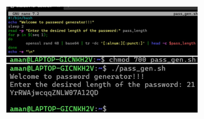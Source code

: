 ![](https://github.com/amancs1422/Practice_Shell_Scripting/blob/9367202b06802b55e56d7ddc6ea50aa403f1d68e/Images/pass_gen1.jpg)
![](https://github.com/amancs1422/Practice_Shell_Scripting/blob/9367202b06802b55e56d7ddc6ea50aa403f1d68e/Images/pass_gen2.jpg)
![](https://github.com/amancs1422/Practice_Shell_Scripting/blob/9367202b06802b55e56d7ddc6ea50aa403f1d68e/Images/pass_gen3.jpg)
